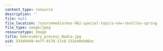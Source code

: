 ```yaml
---
content_type: resource
description: ''
file: null
file_location: /coursemedia/mas-962-special-topics-new-textiles-spring-2010/534d04484e7f017811c0132e40eb80ac_Embroidery_process_Nadia.jpg
file_type: image/jpeg
resourcetype: Image
title: Embroidery_process_Nadia.jpg
uid: 534d0448-4e7f-0178-11c0-132e40eb80ac
---
```


